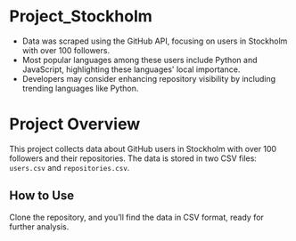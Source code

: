 # Project_Stockholm
- Data was scraped using the GitHub API, focusing on users in Stockholm with over 100 followers.
- Most popular languages among these users include Python and JavaScript, highlighting these languages' local importance.
- Developers may consider enhancing repository visibility by including trending languages like Python.

# Project Overview
This project collects data about GitHub users in Stockholm with over 100 followers and their repositories. The data is stored in two CSV files: `users.csv` and `repositories.csv`.

## How to Use
Clone the repository, and you’ll find the data in CSV format, ready for further analysis.

